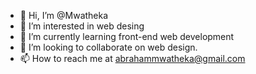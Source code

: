 - 👋 Hi, I’m @Mwatheka
- 👀 I’m interested in web desing
- 🌱 I’m currently learning front-end web development
- 💞️ I’m looking to collaborate on web design.
- 📫 How to reach me at abrahammwatheka@gmail.com

<!---
Mwatheka/Mwatheka is a ✨ special ✨ repository because its `README.md` (this file) appears on your GitHub profile.
You can click the Preview link to take a look at your changes.
--->

